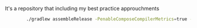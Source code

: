 It's a repository that including my best practice approuchments
```bash
        ./gradlew assembleRelease -PenableComposeCompilerMetrics=true -PenableComposeCompilerReports=true
```